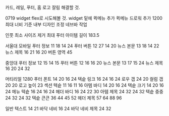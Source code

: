 카드, 레일, 푸터, 홈
로고 잘림 해결할 것.

0719
widget flex로 시도해볼 것.
widget 밑에 퀵메뉴 추가
퀵메뉴 드로워 추가
1200최대 너비 기준 내부 디자인 조정
네브바 작업

인풋 최소 사이즈 제거
최대 푸터 아이템 길이 183.5

서울대
모바일
푸터 정보 11 18 14 24
푸터 버튼 12 27 14 20
뉴스 본문 13 18 14 22
뉴스 제목 16 21 16 20
버튼 영역 45

중앙대
푸터 정보 12 15 14 15
푸터 버튼 12 16 16 20
뉴스 본문 13 17 15 24
뉴스 제목 16 20 24 32

머티리얼 1280
푸터 폰트 14 20 16 24
텍슽 링크 16 24 16 24
로우 갭 24 20
컬럼 갭 20 20
로고 높이 23
섹션 텍슽 11 16 11 16
아템 바디 14 20 16 24
텍슽 크기 14 20 16 24
메뉴 텍슽 16 24 16 24
헤더 바디 16 24 22 30
아템 제목 24 32 24 32
텍슽 중중 24 32 24 32
텍슽 큰큰 36 44 45 52
헤더 제목 57 64 88 96

일반 텍스트 14 21
바닥 네비 16 24
바닥 네비 제목 24 32
